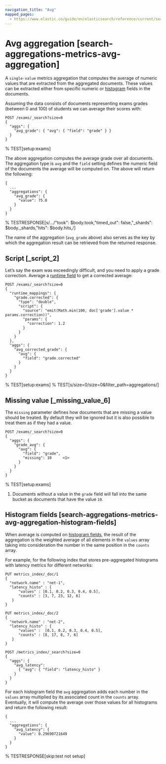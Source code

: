 ```yaml
---
navigation_title: "Avg"
mapped_pages:
  - https://www.elastic.co/guide/en/elasticsearch/reference/current/search-aggregations-metrics-avg-aggregation.html
---
```


# Avg aggregation [search-aggregations-metrics-avg-aggregation]


A `single-value` metrics aggregation that computes the average of numeric values that are extracted from the aggregated documents. These values can be extracted either from specific numeric or [histogram](/reference/elasticsearch/mapping-reference/histogram.md) fields in the documents.

Assuming the data consists of documents representing exams grades (between 0 and 100) of students we can average their scores with:

```console
POST /exams/_search?size=0
{
  "aggs": {
    "avg_grade": { "avg": { "field": "grade" } }
  }
}
```
% TEST[setup:exams]

The above aggregation computes the average grade over all documents. The aggregation type is `avg` and the `field` setting defines the numeric field of the documents the average will be computed on. The above will return the following:

```console-result
{
  ...
  "aggregations": {
    "avg_grade": {
      "value": 75.0
    }
  }
}
```
% TESTRESPONSE[s/\.\.\./"took": $body.took,"timed_out": false,"_shards": $body._shards,"hits": $body.hits,/]

The name of the aggregation (`avg_grade` above) also serves as the key by which the aggregation result can be retrieved from the returned response.

## Script [_script_2]

Let’s say the exam was exceedingly difficult, and you need to apply a grade correction. Average a [runtime field](docs-content://manage-data/data-store/mapping/runtime-fields.md) to get a corrected average:

```console
POST /exams/_search?size=0
{
  "runtime_mappings": {
    "grade.corrected": {
      "type": "double",
      "script": {
        "source": "emit(Math.min(100, doc['grade'].value * params.correction))",
        "params": {
          "correction": 1.2
        }
      }
    }
  },
  "aggs": {
    "avg_corrected_grade": {
      "avg": {
        "field": "grade.corrected"
      }
    }
  }
}
```
% TEST[setup:exams]
% TEST[s/size=0/size=0&filter_path=aggregations/]


## Missing value [_missing_value_6]

The `missing` parameter defines how documents that are missing a value should be treated. By default they will be ignored but it is also possible to treat them as if they had a value.

```console
POST /exams/_search?size=0
{
  "aggs": {
    "grade_avg": {
      "avg": {
        "field": "grade",
        "missing": 10     <1>
      }
    }
  }
}
```
% TEST[setup:exams]

1. Documents without a value in the `grade` field will fall into the same bucket as documents that have the value `10`.



## Histogram fields [search-aggregations-metrics-avg-aggregation-histogram-fields]

When average is computed on [histogram fields](/reference/elasticsearch/mapping-reference/histogram.md), the result of the aggregation is the weighted average of all elements in the `values` array taking into consideration the number in the same position in the `counts` array.

For example, for the following index that stores pre-aggregated histograms with latency metrics for different networks:

```console
PUT metrics_index/_doc/1
{
  "network.name" : "net-1",
  "latency_histo" : {
      "values" : [0.1, 0.2, 0.3, 0.4, 0.5],
      "counts" : [3, 7, 23, 12, 6]
   }
}

PUT metrics_index/_doc/2
{
  "network.name" : "net-2",
  "latency_histo" : {
      "values" :  [0.1, 0.2, 0.3, 0.4, 0.5],
      "counts" : [8, 17, 8, 7, 6]
   }
}

POST /metrics_index/_search?size=0
{
  "aggs": {
    "avg_latency":
      { "avg": { "field": "latency_histo" }
    }
  }
}
```

For each histogram field the `avg` aggregation adds each number in the `values` array multiplied by its associated count in the `counts` array. Eventually, it will compute the average over those values for all histograms and return the following result:

```console-result
{
  ...
  "aggregations": {
    "avg_latency": {
      "value": 0.29690721649
    }
  }
}
```
% TESTRESPONSE[skip:test not setup]


